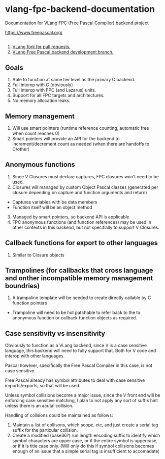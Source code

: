# vlang-fpc-backend-documentation

[Documentation for VLang FPC (Free Pascal Compiler) backend project](https://github.com/bogen85/vlang-fpc-backend-documentation)

https://www.freepascal.org/

##
1. [VLang fork for pull requests.](https://github.com/bogen85/vlang-fpc-backend)
1. [VLang Free Pascal backend development branch.](https://github.com/bogen85/vlang-fpc-backend/tree/das-develop-main)

## Goals
1. Able to function at same tier level as the primary C backend.
1. Full interop with C (obviously)
1. Full interop with FPC (and Lazarus) units.
1. Support for all FPC targets and architectures.
1. No memory allocation leaks.

## Memory management
1. Will use smart pointers (runtime reference counting, automatic free when count reaches 0)
1. Smart pointers will provide an API for the backend to increment/decrement count as needed (when there are handoffs to C/other)

## Anonymous functions
1. Since V Closures must declare captures, FPC closures won't need to be used.
2. Closures will managed by custom Object Pascal classes (generated per closure depending on capture and function arguments and return)
  - Captures variables with be data members
  - Function itself will be an object method
3. Managed by smart pointers, so backend API is applicable
4. FPC anonymous functions (and function references) may be used in other contexts in this backend, but not specifially to support V Closures.

## Callback functions for export to other languages
1. Similar to Closure objects

## Trampolines (for callbacks that cross language and onther incompatible memory management boundries)
1. A trampoline template will be needed to create directly callable by C function pointers
  - Trampoline will need to be hot patchable to refer back to the to anonymous function or callback function objects as required.

## Case sensitivity vs insensitivity

Obviously to function as a VLang backend, since V is a case sensitive language, this backend will need to fully support that. Both for V code and interop with other languages.

Pascal however, specifically the Free Pascal Compiler in this case, is not case sensitive.

Free Pascal already has symbol attributes to deal with case sensitive imports/exports, so that will be used.

Unless symbol collisions become a major issue, since the V front end will be enforcing case sensitive matching, I plan to not apply any sort of suffix hint unless there is an acutal collision.

Handling of collsions could be maintained as follows:
1. Maintain a list of collisons, which scope, etc, and just create a serial tag suffix for the particular collision.
2. Create a modified (base36?) run length encoding suffix to identify which symbol characters are upper case, or if the entire symbol is uppercase, or if it is title case only. (Will only do this if symbol collisions becomes enough of an issue that a simple serial tag is insufficient to accomadate)
